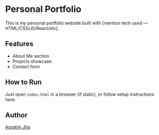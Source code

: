# Personal Portfolio

This is my personal portfolio website built with [mention tech used — HTML/CSS/JS/React/etc].

## Features
- About Me section
- Projects showcase
- Contact form

## How to Run
Just open `index.html` in a browser (if static), or follow setup instructions here.

## Author
[Apratim Jha](https://github.com/apratimjha)
